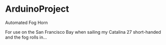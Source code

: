 # ArduinoProject
Automated Fog Horn

For use on the San Francisco Bay when sailing my Catalina 27 short-handed and the fog rolls in...
